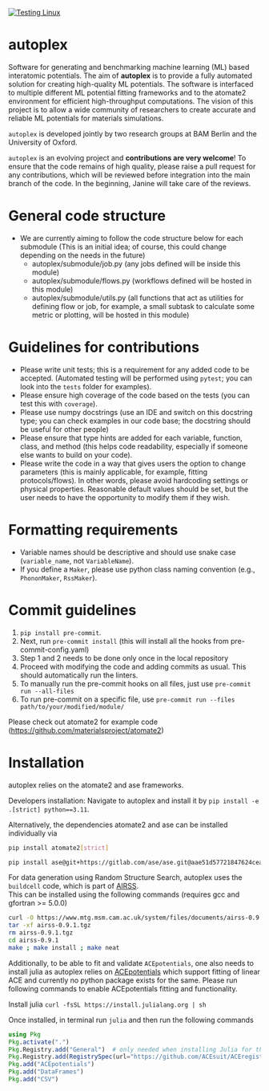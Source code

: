 [![Testing Linux](https://github.com/JaGeo/autoplex/actions/workflows/python-package.yml/badge.svg)](https://github.com/JaGeo/autoplex/actions/workflows/python-package.yml)
# autoplex

Software for generating and benchmarking machine learning (ML) based interatomic potentials. The aim of **autoplex** is to provide a fully automated solution for creating high-quality ML potentials. The software is interfaced to multiple different ML potential fitting frameworks and to the atomate2 environment for efficient high-throughput computations. The vision of this project is to allow a wide community of researchers to create accurate and reliable ML potentials for materials simulations.

`autoplex` is developed jointly by two research groups at BAM Berlin and the University of Oxford.

`autoplex` is an evolving project and **contributions are very welcome**! To ensure that the code remains of high quality, please raise a pull request for any contributions, which will be reviewed before integration into the main branch of the code. In the beginning, Janine will take care of the reviews.

# General code structure
- We are currently aiming to follow the code structure below for each submodule (This is an initial idea; of course, this could change depending on the needs in the future)
  - autoplex/submodule/job.py (any jobs defined will be inside this module)
  - autoplex/submodule/flows.py (workflows defined will be hosted in this module)
  - autoplex/submodule/utils.py (all functions that act as utilities for defining flow or job, for example, a small subtask to calculate some metric or plotting, will be hosted in this module)

# Guidelines for contributions
- Please write unit tests; this is a requirement for any added code to be accepted. (Automated testing will be performed using `pytest`; you can look into the `tests` folder for examples).
- Please ensure high coverage of the code based on the tests (you can test this with `coverage`).
- Please use numpy docstrings (use an IDE and switch on this docstring type; you can check examples in our code base; the docstring should be useful for other people)
- Please ensure that type hints are added for each variable, function, class, and method (this helps code readability, especially if someone else wants to build on your code).
- Please write the code in a way that gives users the option to change parameters (this is mainly applicable, for example, fitting protocols/flows). In other words, please avoid hardcoding settings or physical properties. Reasonable default values should be set, but the user needs to have the opportunity to modify them if they wish.

# Formatting requirements
- Variable names should be descriptive and should use snake case (`variable_name`, not `VariableName`).
- If you define a `Maker`, please use python class naming convention (e.g., `PhononMaker`, `RssMaker`).

# Commit guidelines
1. `pip install pre-commit`.
2. Next, run `pre-commit install` (this will install all the hooks from pre-commit-config.yaml)
3. Step 1 and 2 needs to be done only once in the local repository
4. Proceed with modifying the code and adding commits as usual. This should automatically run the linters.
5. To manually run the pre-commit hooks on all files, just use `pre-commit run --all-files`
6. To run pre-commit on a specific file, use `pre-commit run --files path/to/your/modified/module/`

Please check out atomate2 for example code (https://github.com/materialsproject/atomate2)

# Installation
autoplex relies on the atomate2 and ase frameworks.

Developers installation: Navigate to autoplex and install it by `pip install -e .[strict] python==3.11`.

Alternatively, the dependencies atomate2 and ase can be installed individually via
```bash
pip install atomate2[strict]

pip install ase@git+https://gitlab.com/ase/ase.git@aae51d57721847624cea569f3a2d4bb6aa5032b4
```

For data generation using Random Structure Search, autoplex uses the `buildcell` code, which is part of [AIRSS](https://airss-docs.github.io).  
This can be installed using the following commands (requires gcc and gfortran >= 5.0.0)

```bash
curl -O https://www.mtg.msm.cam.ac.uk/system/files/documents/airss-0.9.1.tgz
tar -xf airss-0.9.1.tgz
rm airss-0.9.1.tgz
cd airss-0.9.1
make ; make install ; make neat
```

Additionally, to be able to fit and validate `ACEpotentials`, one also needs to install julia as autoplex relies on [ACEpotentials](https://acesuit.github.io/ACEpotentials.jl/dev/gettingstarted/installation/) which support fitting of linear ACE and currently no python package exists for the same.
Please run following commands to enable ACEpotentials fitting and functionality.

Install julia
`curl -fsSL https://install.julialang.org | sh`

Once installed, in terminal run `julia` and then run the following commands

```jl
using Pkg
Pkg.activate(".")
Pkg.Registry.add("General")  # only needed when installing Julia for the first time
Pkg.Registry.add(RegistrySpec(url="https://github.com/ACEsuit/ACEregistry"))
Pkg.add("ACEpotentials")
Pkg.add("DataFrames")
Pkg.add("CSV")
```
